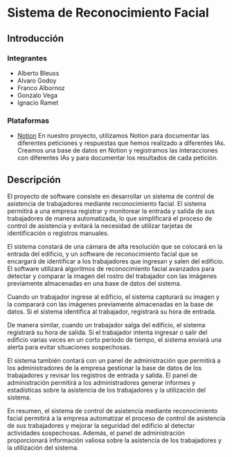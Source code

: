 # Sistema de Reconocimiento Facial


## Introducción

### Integrantes
- Alberto Bleuss
- Alvaro Godoy
- Franco Albornoz
- Gonzalo Vega
- Ignacio Ramet

### Plataformas

- [Notion](https://www.notion.so/bleussa/SRF-6b6e497701924db48724fc7e7fd09081)
  En nuestro proyecto, utilizamos Notion para documentar las diferentes peticiones y respuestas que hemos realizado a diferentes IAs. Creamos una base de datos en Notion y registramos las interacciones con diferentes IAs y para documentar los resultados de cada petición.



## Descripción
El proyecto de software consiste en desarrollar un sistema de control de asistencia de trabajadores mediante reconocimiento facial. El sistema permitirá a una empresa registrar y monitorear la entrada y salida de sus trabajadores de manera automatizada, lo que simplificará el proceso de control de asistencia y evitará la necesidad de utilizar tarjetas de identificación o registros manuales.

El sistema constará de una cámara de alta resolución que se colocará en la entrada del edificio, y un software de reconocimiento facial que se encargará de identificar a los trabajadores que ingresan y salen del edificio. El software utilizará algoritmos de reconocimiento facial avanzados para detectar y comparar la imagen del rostro del trabajador con las imágenes previamente almacenadas en una base de datos del sistema.

Cuando un trabajador ingrese al edificio, el sistema capturará su imagen y la comparará con las imágenes previamente almacenadas en la base de datos. Si el sistema identifica al trabajador, registrará su hora de entrada.

De manera similar, cuando un trabajador salga del edificio, el sistema registrará su hora de salida. Si el trabajador intenta ingresar o salir del edificio varias veces en un corto periodo de tiempo, el sistema enviará una alerta para evitar situaciones sospechosas.

El sistema también contará con un panel de administración que permitirá a los administradores de la empresa gestionar la base de datos de los trabajadores y revisar los registros de entrada y salida. El panel de administración permitirá a los administradores generar informes y estadísticas sobre la asistencia de los trabajadores y la utilización del sistema.

En resumen, el sistema de control de asistencia mediante reconocimiento facial permitirá a la empresa automatizar el proceso de control de asistencia de sus trabajadores y mejorar la seguridad del edificio al detectar actividades sospechosas. Además, el panel de administración proporcionará información valiosa sobre la asistencia de los trabajadores y la utilización del sistema.
